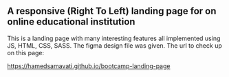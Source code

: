 ## A responsive (Right To Left) landing page for on online educational institution
This is a landing page with many interesting features all implemented using JS, HTML, CSS, SASS. The figma design file was given. 
The url to check up on this page:

https://hamedsamavati.github.io/bootcamp-landing-page
